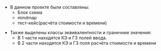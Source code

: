 - В данном проекте были составлены:
  - Блок схема 
  - mindmap
  - тест-кейс(расчёта стоимости и времени)
+ Также выделены классы эквивалентности и граничние значения:
    - В 1 части находятся КЭ и ГЗ полей ввода.
    - В 2 части находятся КЭ и ГЗ поля расчёта стоимости и времени
